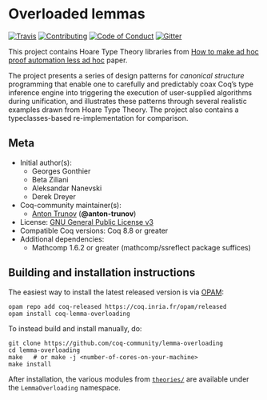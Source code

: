 # Overloaded lemmas

[![Travis][travis-shield]][travis-link]
[![Contributing][contributing-shield]][contributing-link]
[![Code of Conduct][conduct-shield]][conduct-link]
[![Gitter][gitter-shield]][gitter-link]

[travis-shield]: https://travis-ci.com/coq-community/lemma-overloading.svg?branch=master
[travis-link]: https://travis-ci.com/coq-community/lemma-overloading/builds

[contributing-shield]: https://img.shields.io/badge/contributions-welcome-%23f7931e.svg
[contributing-link]: https://github.com/coq-community/manifesto/blob/master/CONTRIBUTING.md

[conduct-shield]: https://img.shields.io/badge/%E2%9D%A4-code%20of%20conduct-%23f15a24.svg
[conduct-link]: https://github.com/coq-community/manifesto/blob/master/CODE_OF_CONDUCT.md

[gitter-shield]: https://img.shields.io/badge/chat-on%20gitter-%23c1272d.svg
[gitter-link]: https://gitter.im/coq-community/Lobby

This project contains Hoare Type Theory libraries from
[How to make ad hoc proof automation less ad hoc][paper] paper.

The project presents a series of design patterns for *canonical structure*
programming that enable one to carefully and predictably coax Coq’s type
inference engine into triggering the execution of user-supplied algorithms
during unification, and illustrates these patterns through several realistic
examples drawn from Hoare Type Theory. The project also contains a
typeclasses-based re-implementation for comparison.

[paper]: https://software.imdea.org/~aleks/papers/lessadhoc/journal.pdf


## Meta

- Initial author(s):
  - Georges Gonthier
  - Beta Ziliani
  - Aleksandar Nanevski
  - Derek Dreyer
- Coq-community maintainer(s):
  - [Anton Trunov](https://github.com/anton-trunov) (**@anton-trunov**)
- License: [GNU General Public License v3](LICENSE.md)
- Compatible Coq versions: Coq 8.8 or greater
- Additional dependencies:
  - Mathcomp 1.6.2 or greater (mathcomp/ssreflect package suffices)


## Building and installation instructions

The easiest way to install the latest released version is via
[OPAM](https://opam.ocaml.org/doc/Install.html):

```shell
opam repo add coq-released https://coq.inria.fr/opam/released
opam install coq-lemma-overloading
```

To instead build and install manually, do:

``` shell
git clone https://github.com/coq-community/lemma-overloading
cd lemma-overloading
make   # or make -j <number-of-cores-on-your-machine>
make install
```

After installation, the various modules from [`theories/`](theories/) are
available under the `LemmaOverloading` namespace.


